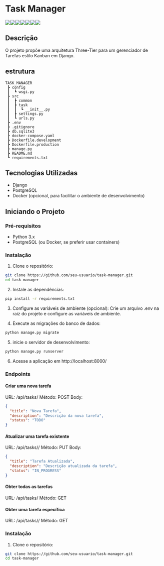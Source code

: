 # Task Manager
<img src="https://img.shields.io/static/v1?label=Task%20Manager&message=Project&color=4CAF50&style=plastic"/><img src="https://img.shields.io/static/v1?label=Kanban&message=Methodology&color=0074E8&style=plastic"/><img src="https://img.shields.io/static/v1?label=Docker&message=Containerization&color=2496ED&style=plastic&logo=docker"/><img src="https://img.shields.io/static/v1?label=Python&message=Programming%20Language&color=3776AB&style=plastic&logo=python"/><img src="https://img.shields.io/static/v1?label=PostgreSQL&message=Database&color=336791&style=plastic&logo=postgresql"/><img src="https://img.shields.io/static/v1?label=Django&message=Framework&color=092E20&style=plastic&logo=django"/><img src="https://img.shields.io/static/v1?label=Status&message=Em%20Desenvolvimento&color=yellow&style=plastic"/>


## Descrição
O projeto propõe uma arquitetura Three-Tier para um gerenciador de Tarefas estilo Kanban em Django.

## estrutura
```
TASK_MANAGER
 ┣ config
 ┃  ┗ wsgi.py
 ┣ src
 ┃  ┣ common
 ┃  ┣ task
 ┃  ┃  ┗ __init__.py
 ┃  ┣ settings.py
 ┃  ┗ urls.py
 ┣ .env
 ┣ .gitignore
 ┣ db.sqlite3
 ┣ docker-compose.yaml
 ┣ Dockerfile.development
 ┣ Dockerfile.production
 ┣ manage.py
 ┣ README.md
 ┗ requirements.txt
```

## Tecnologias Utilizadas
- Django
- PostgreSQL
- Docker (opcional, para facilitar o ambiente de desenvolvimento)

## Iniciando o Projeto

### Pré-requisitos
- Python 3.x
- PostgreSQL (ou Docker, se preferir usar containers)

### Instalação
1. Clone o repositório:

```bash
git clone https://github.com/seu-usuario/task-manager.git
cd task-manager
```

2. Instale as dependências:

```sh
pip install -r requirements.txt
```

3. Configure as variáveis de ambiente (opcional):
Crie um arquivo .env na raiz do projeto e configure as variáveis de ambiente.

4. Execute as migrações do banco de dados:
```sh
python manage.py migrate
```

5. inicie o servidor de desenvolvimento:
```sh
python manage.py runserver
```

6. Acesse a aplicação em http://localhost:8000/

### Endpoints

#### Criar uma nova tarefa
URL: /api/tasks/
Método: POST
Body:
```json
{
  "title": "Nova Tarefa",
  "description": "Descrição da nova tarefa",
  "status": "TODO"
}
```

#### Atualizar uma tarefa existente
URL: /api/tasks/<id>/
Método: PUT
Body:
```json
{
  "title": "Tarefa Atualizada",
  "description": "Descrição atualizada da tarefa",
  "status": "IN_PROGRESS"
}
```

####  Obter todas as tarefas
URL: /api/tasks/
Método: GET

#### Obter uma tarefa específica
URL: /api/tasks/<id>/
Método: GET

### Instalação
1. Clone o repositório:
```bash
git clone https://github.com/seu-usuario/task-manager.git
cd task-manager
```
